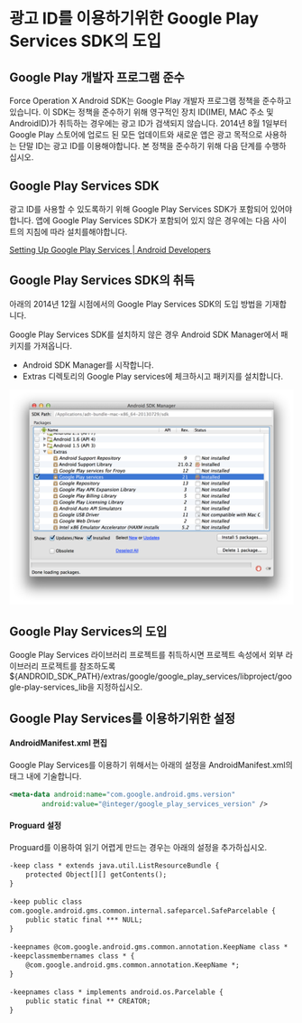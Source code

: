 # 광고 ID를 이용하기위한 Google Play Services SDK의 도입


## Google Play 개발자 프로그램 준수

Force Operation X And​​roid SDK는 Google Play 개발자 프로그램 정책을 준수하고 있습니다. 이 SDK는 정책을 준수하기 위해 영구적인 장치 ID(IMEI, MAC 주소 및 AndroidID)가 취득하는 경우에는 광고 ID가 검색되지 않습니다. 2014년 8월 1일부터 Google Play 스토어에 업로드 된 모든 업데이트와 새로운 앱은 광고 목적으로 사용하는 단말 ID는 광고 ID를 이용해야합니다. 본 정책을 준수하기 위해 다음 단계를 수행하십시오.


## Google Play Services SDK


광고 ID를 사용할 수 있도록하기 위해 Google Play Services SDK가 포함되어 있어야합니다.
앱에 Google Play Services SDK가 포함되어 있지 않은 경우에는 다음 사이트의 지침에 따라 설치를해야합니다.

[Setting Up Google Play Services | Android Developers](https://developer.android.com/google/play-services/setup.html)



## Google Play Services SDK의 취득

아래의 2014년 12월 시점에서의 Google Play Services SDK의 도입 방법을 기재합니다.


Google Play Services SDK를 설치하지 않은 경우 Android SDK Manager에서 패키지를 가져옵니다.

* Android SDK Manager를 시작합니다.
* Extras 디렉토리의 Google Play services에 체크하시고  패키지를 설치합니다.

![googlePlayServices01](./img01.png)

## Google Play Services의 도입

Google Play Services 라이브러리 프로​​젝트를 취득하시면 프로젝트 속성에서 외부 라이브러리 프로​​젝트를 참조하도록 ${ANDROID_SDK_PATH}/extras/google/google_play_services/libproject/google-play-services_lib을 지정하십시오.



## Google Play Services를 이용하기위한 설정

#### AndroidManifest.xml 편집

Google Play Services를 이용하기 위해서는 아래의 설정을 AndroidManifest.xml의<application> 태그 내에 기술합니다.

```xml
<meta-data android:name="com.google.android.gms.version"
        android:value="@integer/google_play_services_version" />
```

#### Proguard 설정

Proguard를 이용하여 읽기 어렵게 만드는 경우는 아래의 설정을 추가하십시오.

```
-keep class * extends java.util.ListResourceBundle {
    protected Object[][] getContents();
}

-keep public class com.google.android.gms.common.internal.safeparcel.SafeParcelable {
    public static final *** NULL;
}

-keepnames @com.google.android.gms.common.annotation.KeepName class *
-keepclassmembernames class * {
    @com.google.android.gms.common.annotation.KeepName *;
}

-keepnames class * implements android.os.Parcelable {
    public static final ** CREATOR;
}
```
